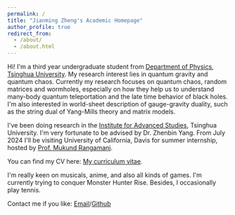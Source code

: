 ```yaml
---
permalink: /
title: "Jianming Zheng's Academic Homepage"
author_profile: true
redirect_from: 
  - /about/
  - /about.html
---
```


Hi! I'm a third year undergraduate student from [Department of Physics](https://www.phys.tsinghua.edu.cn/), [Tsinghua University](https://www.tsinghua.edu.cn/en/). My research interest lies in quantum gravity and quantum chaos. Currently my research focuses on quantum chaos, random matrices and wormholes, especially on how they help us to understand many-body quantum teleportation and the late time behavior of black holes. I'm also interested in world-sheet description of gauge-gravity duality, such as the string dual of Yang-Mills theory and matrix models. 
  
I've been doing research in the [Institute for Advanced Studies](https://www.ias.tsinghua.edu.cn/en/), Tsinghua University. I'm very fortunate to be advised by Dr. Zhenbin Yang. From July 2024 I'll be visiting University of California, Davis for summer internship, hosted by [Prof. Mukund Rangamani](https://mukund.physics.ucdavis.edu/).  
  
You can find my CV here: [My curriculum vitae](assets/CV.pdf).  
  
I'm really keen on musicals, anime, and also all kinds of games. I'm currently trying to conquer Monster Hunter Rise. Besides, I occasionally play tennis.
  
Contact me if you like: [Email](mailto:zhengjm314@gmail.com)/[Github](https://github.com/JianmingZhengPhys)
